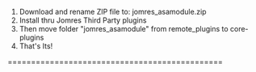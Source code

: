 
1. Download and rename ZIP file to: jomres_asamodule.zip
2. Install thru Jomres Third Party plugins
3. Then move folder "jomres_asamodule" from remote_plugins to core-plugins
4. That's Its!

==============================================
